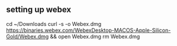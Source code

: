 ## setting up webex

cd ~/Downloads
curl -s -o Webex.dmg https://binaries.webex.com/WebexDesktop-MACOS-Apple-Silicon-Gold/Webex.dmg && open Webex.dmg
rm Webex.dmg


